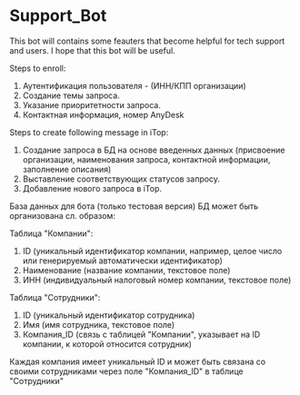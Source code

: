 # Support_Bot
This bot will contains some feauters that become helpful for tech support and users.
I hope that this bot will be useful.

Steps to enroll:

1. Аутентификация пользователя - (ИНН/КПП организации)
2. Создание темы запроса.
3. Указание приоритетности запроса.
4. Контактная информация, номер AnyDesk

Steps to create following message in iTop:

1. Создание запроса в БД на основе введенных данных (присвоение организации, наименования запроса, контактной информации, заполнение описания)
2. Выставление соответствующих статусов запросу.
3. Добавление нового запроса в iTop.

База данных для бота (только тестовая версия)
БД может быть организована сл. образом:

Таблица "Компании":

1. ID (уникальный идентификатор компании, например, целое число или генерируемый автоматически идентификатор)
2. Наименование (название компании, текстовое поле)
3. ИНН (индивидуальный налоговый номер компании, текстовое поле)

Таблица "Сотрудники":

1. ID (уникальный идентификатор сотрудника)
2. Имя (имя сотрудника, текстовое поле)
3. Компания_ID (связь с таблицей "Компании", указывает на ID компании, к которой относится сотрудник)

Каждая компания имеет уникальный ID и может быть связана со своими сотрудниками через поле "Компания_ID" в таблице "Сотрудники"

